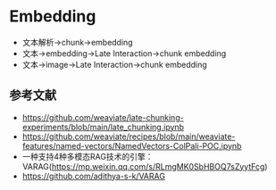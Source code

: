 # Embedding
* 文本解析->chunk->embedding
* 文本->embedding->Late Interaction->chunk embedding
* 文本->image->Late Interaction->chunk embedding

## 参考文献
* https://github.com/weaviate/late-chunking-experiments/blob/main/late_chunking.ipynb
* https://github.com/weaviate/recipes/blob/main/weaviate-features/named-vectors/NamedVectors-ColPali-POC.ipynb
* 一种支持4种多模态RAG技术的引擎：VARAG(https://mp.weixin.qq.com/s/RLmgMK0SbHBOQ7sZyytFcg)
* https://github.com/adithya-s-k/VARAG

